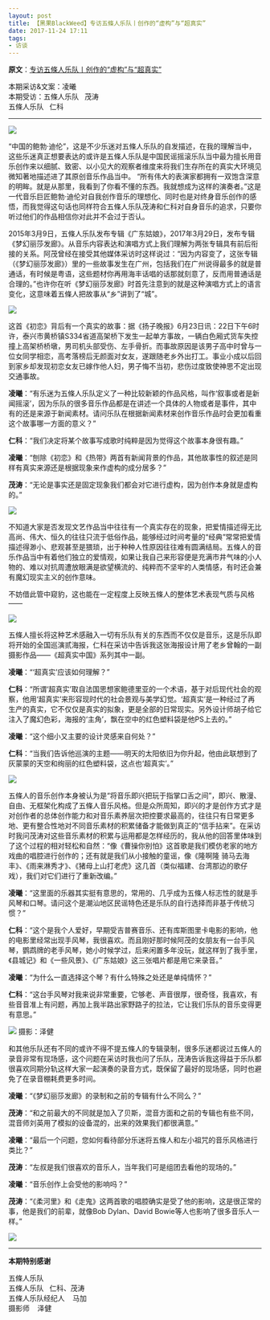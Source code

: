 ```yaml
---
layout: post
title: 【黑果BlackWeed】专访五條人乐队丨创作的“虚构”与“超真实” 
date: 2017-11-24 17:11
tags:
- 访谈
---
```


**原文**：[专访五條人乐队丨创作的“虚构”与“超真实”](https://mp.weixin.qq.com/s/i3bTBDbvzbfUSeUgeSXjHQ)

本期采访&文案：凌曦  
本期受访：五條人乐队   茂涛    
五條人乐队   仁科

* * *

![](http://mmbiz.qpic.cn/mmbiz_png/iamPG8GFh8MpH5bY8ufIPlLKocye2APEfoGEOzlu7wIN2b13drgu3FHSL0GJdLydLL4yj5rNZp1kh61I8pnFrcw/640?wx_fmt=png&tp=webp&wxfrom=5&wx_lazy=1&wx_co=1)  

“中国的鲍勃·迪伦”，这是不少乐迷对五條人乐队的自发描述，在我的理解当中，这些乐迷真正想要表达的或许是五條人乐队是中国民谣摇滚乐队当中最为擅长用音乐创作来以细腻、致密、以小见大的观察者维度来将我们生存所在的真实大环境见微知著地描述进了其原创音乐作品当中。 “所有伟大的表演家都拥有一双饱含深意的明眸。就是从那里，我看到了你看不懂的东西。我就想成为这样的演奏者。”这是一代音乐巨匠鲍勃·迪伦对自我创作音乐的理想化、同时也是对终身音乐创作的感悟，而我觉得这句话也同样符合五條人乐队茂涛和仁科对自身音乐的追求，只要你听过他们的作品相信你对此并不会过于否认。

2015年3月9日，五條人乐队发布专辑《广东姑娘》，2017年3月29日，发布专辑《梦幻丽莎发廊》。从音乐内容表达和演唱方式上我们理解为两张专辑具有前后衔接的关系。阿茂曾经在接受其他媒体采访时这样说过：“因为内容变了，这张专辑（《梦幻丽莎发廊》）里的一些故事发生在广州，包括我们在广州说得最多的就是普通话，有时候是粤语，这些题材你再用海丰话唱的话那就刻意了，反而用普通话是合理的。”也许你在听《梦幻丽莎发廊》时首先注意到的就是这种演唱方式上的语言变化，这意味着五條人把故事从“乡”讲到了“城”。

![](https://mmbiz.qpic.cn/mmbiz_jpg/iamPG8GFh8Mr2Jat67pPnbfFaa1hRiaHWL6x6ccwk3oiadZ95ov81DVicONr2ffPeAXvbW4Y6iaFzfuQMbIb5rloRKw/640?wx_fmt=jpeg&tp=webp&wxfrom=5&wx_lazy=1&wx_co=1) 

这首《初恋》背后有一个真实的故事：据《扬子晚报》6月23日讯：22日下午6时许，泰兴市黄桥镇S334省道高架桥下发生一起单方事故，一辆白色厢式货车失控撞上高架桥桥墩，男司机头部受伤、左手骨折。而事故原因是该男子高中时曾与一位女同学相恋，高考落榜后无颜面对女友，遂跟随老乡外出打工。事业小成以后回到家乡却发现初恋女友已嫁作他人妇，男子悔不当初，悲伤过度致使神思不定出现交通事故。

**凌曦**：“有乐迷为五條人乐队定义了一种比较新颖的作品风格，叫作‘叙事或者是新闻摇滚’，因为乐队的很多音乐作品都是在讲述一个具体的人物或者是事件，其中有的还是来源于新闻素材。请问乐队在根据新闻素材来创作音乐作品时会更加看重这个故事哪一方面的意义？”

**仁科**：“我们决定将某个故事写成歌时纯粹是因为觉得这个故事本身很有趣。”

**凌曦**：“刨除《初恋》和《热带》两首有新闻背景的作品，其他故事性的叙述是同样有真实来源还是根据现象来作虚构的成分居多？”

**茂涛**：“无论是事实还是固定现象我们都会对它进行虚构，因为创作本身就是虚构的。”

![](http://mmbiz.qpic.cn/mmbiz_png/iamPG8GFh8Mr2Jat67pPnbfFaa1hRiaHWLuoWsibyiayhJ0ZHqJJagdIcfdXHWcLIhic73V1eL7QoEzRXkBUicfaffhg/640?wx_fmt=png&tp=webp&wxfrom=5&wx_lazy=1&wx_co=1)


不知道大家是否发现文艺作品当中往往有一个真实存在的现象，把爱情描述得无比高尚、伟大、恒久的往往只流于低俗作品，能够经过时间考量的“经典”常常把爱情描述得渺小、悲观甚至是猥琐，出于种种人性原因往往难有圆满结局。五條人的音乐作品当中有着他们独立的爱情观，如果让我自己来形容便是充满市井气味的小人物的、难以对抗周遭放眼满是欲望横流的、纯粹而不坚牢的人类情感，有时还会兼有魔幻现实主义的创作意味。

不妨借此管中窥豹，这也能在一定程度上反映五條人的整体艺术表现气质与风格——

![](http://mmbiz.qpic.cn/mmbiz_png/iamPG8GFh8MpH5bY8ufIPlLKocye2APEfbyianQQ7QNUf2OqgRVUGMCicOgrSKWTc50v5bmN0hWm7VAIESibAx19vg/640?wx_fmt=png&tp=webp&wxfrom=5&wx_lazy=1&wx_co=1)

  五條人擅长将这种艺术感融入一切有乐队有关的东西而不仅仅是音乐，这是乐队即将开始的全国巡演贰海报，仁科在采访中告诉我这张海报设计用了老乡曾翰的一副摄影作品——《超真实中国》系列其中一副。

**凌曦**：“‘超真实’应该如何理解？”

**仁科**：“所谓‘超真实’取自法国思想家鲍德里亚的一个术语，基于对后现代社会的观察，他用‘超真实’来形容现时代的社会景观与美学幻觉。‘超真实’是一种经过了再生产的真实，它不仅仅是真实的拟象，更是全部的日常现实。另外设计师胡子给它注入了魔幻色彩，海报的‘主角’，飘在空中的红色塑料袋是他PS上去的。”

**凌曦**：“这个细小又主要的设计灵感来自何处？”

**仁科**：“当我们告诉他巡演的主题——明天的太阳依旧为你升起，他由此联想到了灰蒙蒙的天空和绚丽的红色塑料袋，这点也‘超真实’。”

![](https://mmbiz.qpic.cn/mmbiz_jpg/iamPG8GFh8Mr2Jat67pPnbfFaa1hRiaHWLib1u6spvawSQZxYcon2oANmva89gDYfaKaQtr74W5up19MNsVibANd4Q/640?wx_fmt=jpeg&tp=webp&wxfrom=5&wx_lazy=1&wx_co=1)

五條人的音乐创作本身被认为是“将音乐即兴把玩于指掌口舌之间”，即兴、散漫、自由、无框架化构成了五條人音乐风格。但是众所周知，即兴的才是创作方式才是对创作者的总体创作能力和对音乐素养层次把控要求最高的，往往只有日常更多地、更有整合性地对不同音乐素材的积累储备才能做到真正的“信手拈来”。在采访时我问茂涛对这些音乐素材的积累与运用都是怎样经历的，我从他的回答里体味到了这个过程的相对轻松和自然：“像《曹操你别怕》这首歌是我们模仿老家的地方戏曲的唱腔进行创作的；还有就是我们从小接触的童谣，像《隆啊隆 骑马去海丰》、《雨来淋秀才》、《猪母上山打老虎》这几首（类似福建、台湾那边的歌仔戏），我们对它们进行了重新改编。”

**凌曦**：“这里面的乐器其实挺有意思的，常用的、几乎成为五條人标志性的就是手风琴和口琴。请问这个是潮汕地区民谣特色还是乐队的自行选择而非基于传统习惯？”

**仁科**：“这个是我个人爱好，早期受吉普赛音乐、还有库斯图里卡电影的影响，他的电影里经常出现手风琴，我很喜欢。而且刚好那时候阿茂的女朋友有一台手风琴，鹦鹉牌的老手风琴，她小时候学过，后来闲置多年没玩，就这样到了我手里，《县城记》和《一些风景》、《广东姑娘》这三张唱片都是用它来录音。”

**凌曦**：“为什么一直选择这个琴？有什么特殊之处还是单纯情怀？”

**仁科**：“这台手风琴对我来说非常重要，它够老、声音很厚，很奇怪，我喜欢，有些音音准上有问题，再加上我半路出家野路子的拉法，它让我们乐队的音乐变得更有意思。”

![](http://mmbiz.qpic.cn/mmbiz_png/iamPG8GFh8Mr2Jat67pPnbfFaa1hRiaHWLoUPGib0cOSCpDcy0u455Kl9IHAeLRUMfW3TG6tGs1XwxHCxtcgvYtEQ/640?wx_fmt=png&tp=webp&wxfrom=5&wx_lazy=1&wx_co=1)
摄影：泽健

和其他乐队还有不同的或许不得不提五條人的专辑录制，很多乐迷都说过五條人的录音非常有现场感，这个问题在采访时我也问了乐队，茂涛告诉我这得益于乐队都很喜欢同期分轨这样大家一起演奏的录音方式，既保留了最好的现场感，同时也避免了在录音棚耗费更多时间。

**凌曦**：“《梦幻丽莎发廊》的录制和之前的专辑有什么不同么？” 

**茂涛**：“和之前最大的不同就是加入了贝斯，混音方面和之前的专辑也有些不同，混音师刘英用了模拟的设备混的，出来的效果我们都很满意。”

**凌曦**：“最后一个问题，您如何看待部分乐迷将五條人和左小祖咒的音乐风格进行类比？”

**茂涛**：“左叔是我们很喜欢的音乐人，当年我们可是组团去看他的现场的。”

**凌曦**：“音乐创作上会受他的影响吗？”

**茂涛**：“《柔河里》和《走鬼》这两首歌的唱腔确实是受了他的影响，这是很正常的事，他是我们的前辈，就像Bob Dylan、David Bowie等人也影响了很多音乐人一样。”

![](http://mmbiz.qpic.cn/mmbiz_png/iamPG8GFh8MpH5bY8ufIPlLKocye2APEfWH9GazoZg0zuHNT25NAu49GFicK1xzVWTHgtRNiaybyrSaHibL0Ern3zA/640?wx_fmt=png&tp=webp&wxfrom=5&wx_lazy=1&wx_co=1)  

* * *

**本期特别感谢**

五條人乐队    
五條人乐队   仁科、茂涛    
五條人乐队经纪人    马加    
摄影师    泽健